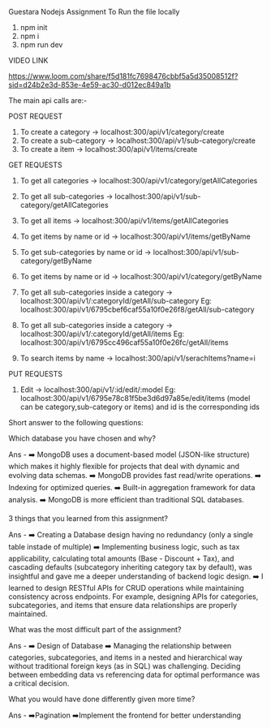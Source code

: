 Guestara Nodejs Assignment
To Run the file locally 
  1) npm init
  2) npm i
  3) npm run dev

VIDEO LINK 

https://www.loom.com/share/f5d181fc7698476cbbf5a5d35008512f?sid=d24b2e3d-853e-4e59-ac30-d012ec849a1b

The main api calls are:-

  POST REQUEST
  1) To create a category -> localhost:300/api/v1/category/create
  2) To create a sub-category -> localhost:300/api/v1/sub-category/create
  3) To create a item -> localhost:300/api/v1/items/create

  GET REQUESTS
  1) To get all categories -> localhost:300/api/v1/category/getAllCategories
  2) To get all sub-categories -> localhost:300/api/v1/sub-category/getAllCategories
  3) To get all items -> localhost:300/api/v1/items/getAllCategories

  4) To get items by name or id -> localhost:300/api/v1/items/getByName
  5) To get sub-categories by name or id -> localhost:300/api/v1/sub-category/getByName
  6) To get items by name or id -> localhost:300/api/v1/category/getByName

  7) To get all sub-categories inside a category -> localhost:300/api/v1/:categoryId/getAll/sub-category
     Eg: localhost:300/api/v1/6795cbef6caf55a10f0e26f8/getAll/sub-category
  8) To get all sub-categories inside a category -> localhost:300/api/v1/:categoryId/getAll/items
     Eg: localhost:300/api/v1/6795cc496caf55a10f0e26fc/getAll/items

  9) To search items by name -> localhost:300/api/v1/serachItems?name=i

  PUT REQUESTS
  1) Edit -> localhost:300/api/v1/:id/edit/:model
      Eg: localhost:300/api/v1/6795e78c81f5be3d6d97a85e/edit/items (model can be category,sub-category or items) and id is the corresponding ids

Short answer to the following questions:

Which database you have chosen and why?

Ans - ➡️ MongoDB uses a document-based model (JSON-like structure) which makes it highly flexible for projects that deal with dynamic and evolving data schemas.
      ➡️ MongoDB provides fast read/write operations. 
      ➡️ Indexing for optimized queries.
      ➡️ Built-in aggregation framework for data analysis.
      ➡️ MongoDB is more efficient than traditional SQL databases.
      
3 things that you learned from this assignment?

Ans - ➡️ Creating a Database design having no redundancy (only a single table instade of multiple)
      ➡️ Implementing business logic, such as tax applicability, calculating total amounts (Base - Discount + Tax), and cascading defaults (subcategory inheriting category tax by default), was insightful and gave me a deeper understanding of backend logic design.
      ➡️ I learned to design RESTful APIs for CRUD operations while maintaining consistency across endpoints. For example, designing APIs for categories, subcategories, and items that ensure data relationships are properly maintained.
      
What was the most difficult part of the assignment?

Ans - ➡️ Design of Database
      ➡️ Managing the relationship between categories, subcategories, and items in a nested and hierarchical way without traditional foreign keys (as in SQL) was challenging. Deciding between embedding data vs referencing data for optimal performance was a critical decision.
      
What you would have done differently given more time?

Ans - ➡️Pagination 
      ➡️Implement the frontend for better understanding
  
